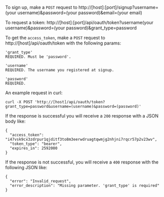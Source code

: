 To sign up, make a `POST` request to http://[host]:[port]/signup?username=(your username)&password=(your password)&email=(your email)

To request a token: http://[host]:[port]/api/oauth/token?username(your username)&password=(your password)&grant_type=password

To get the `access_token`, make a `POST` request to http://[host]/api/oauth/token with the following params:

```
'grant_type'
REQUIRED. Must be 'password'.

'username'
REQUIRED. The username you registered at signup.

'password'
REQUIRED.
```

An example request in curl:

```
curl -X POST 'http://[host]/api/oauth/token?grant_type=password&username=(username)&password=(password)'
```

If the response is successful you will receive a `200` response with a JSON body like:

```
{
  "access_token": "i47vsk9cx3zdrpur1qjditf3to8m3eerwdruagtqwmjg2nhjni7rqcr57p2v23wv",
  "token_type": "bearer",
  "expires_in": 2592000
}
```

If the response is not successful, you will receive a `400` response with the following JSON like:

```
{
  "error": "Invalid_request",
  "error_description": "Missing parameter. 'grant_type' is required"
}
```

